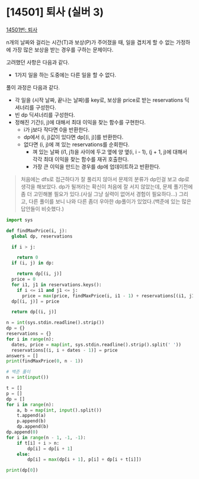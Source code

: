 # [14501] 퇴사 (실버 3)

[14501번: 퇴사](https://www.acmicpc.net/problem/14501)

n개의 날짜와 걸리는 시간(T)과 보상(P)가 주어졌을 때, 일을 겹치게 할 수 없는 가정하에 가장 많은 보상을 받는 경우를 구하는 문제이다.

고려했던 사항은 다음과 같다.

- 1가지 일을 하는 도중에는 다른 일을 할 수 없다.

풀이 과정은 다음과 같다.

- 각 일을 (시작 날짜, 끝나는 날짜)를 key로, 보상을 price로 받는 reservations 딕셔너리를 구성한다.
- 빈 dp 딕셔너리를 구성한다.
- 정해진 기간(i, j)에 대해서 최대 이익을 찾는 함수를 구현한다.
    - i가 j보다 작다면 0을 반환한다.
    - dp에서 (i, j)값이 있다면 dp[(i, j)]를 반환한다.
    - 없다면 (i, j)에 껴 있는 reservations를 순회한다.
        - 껴 있는 날짜 (i1, j1)을 사이에 두고 옆에 양 옆(i, i - 1), (j + 1, j)에 대해서 각각 최대 이익을 찾는 함수를 재귀 호출한다.
        - 가장 큰 이익을 만드는 경우를 dp에 업데이트하고 반환한다.

> 처음에는 dfs로 접근하다가 잘 풀리지 않아서 문제의 분류가 dp인걸 보고 dp로 생각을 해보았다. dp가 될꺼라는 확신이 처음에 잘 서지 않았는데, 문제 풀기전에 좀 더 고민해볼 필요가 있다.(사실 그냥 실력이 없어서 경험이 필요하다...) 그리고, 다른 풀이를 보니 나와 다른 좀더 우아한 dp풀이가 있었다.(백준에 있는 많은 답안들이 비슷했다.)
> 

```python
import sys

def findMaxPrice(i, j):
  global dp, reservations

  if i > j:

    return 0
  if (i, j) in dp:

    return dp[(i, j)]
  price = 0
  for i1, j1 in reservations.keys():
    if i <= i1 and j1 <= j:
      price = max(price, findMaxPrice(i, i1 - 1) + reservations[(i1, j1)] + findMaxPrice(j1 + 1, j))
  dp[(i, j)] = price

  return dp[(i, j)]

n = int(sys.stdin.readline().strip())
dp = {}
reservations = {}
for i in range(n):
  dates, price = map(int, sys.stdin.readline().strip().split(' '))
  reservations[(i, i + dates - 1)] = price
answers = []
print(findMaxPrice(0, n - 1))
```

```python
# 백준 풀이
n = int(input())

t = []
p = []
dp = []
for i in range(n):
    a, b = map(int, input().split())
    t.append(a)
    p.append(b)
    dp.append(b)
dp.append(0)
for i in range(n - 1, -1, -1):
    if t[i] + i > n:
        dp[i] = dp[i + 1]
    else:
        dp[i] = max(dp[i + 1], p[i] + dp[i + t[i]])

print(dp[0])
```